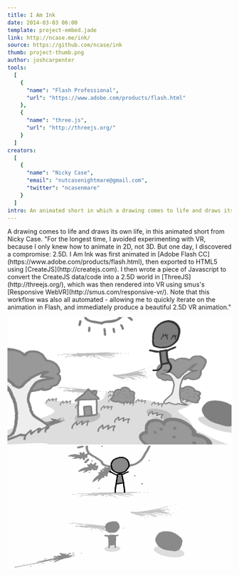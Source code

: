 ```yaml
---
title: I Am Ink
date: 2014-03-03 06:00
template: project-embed.jade
link: http://ncase.me/ink/
source: https://github.com/ncase/ink
thumb: project-thumb.png
author: joshcarpenter
tools:
  [
    {
      "name": "Flash Professional",
      "url": "https://www.adobe.com/products/flash.html"
    },
    {
      "name": "three.js",
      "url": "http://threejs.org/"
    }
  ]
creators:
  [
    {
      "name": "Nicky Case",
      "email": "nutcasenightmare@gmail.com",
      "twitter": "ncasenmare"
    }
  ]
intro: An animated short in which a drawing comes to life and draws its own life.
---
```


<p class="intro h2">A drawing comes to life and draws its own life, in this animated short from Nicky Case. "For the longest time, I avoided experimenting with VR, because I only knew how to animate in 2D, not 3D. But one day, I discovered a compromise: 2.5D. I Am Ink was first animated in [Adobe Flash CC](https://www.adobe.com/products/flash.html), then exported to HTML5 using [CreateJS](http://createjs.com). I then wrote a piece of Javascript to convert the CreateJS data/code into a 2.5D world in [ThreeJS](http://threejs.org/), which was then rendered into VR using smus's [Responsive WebVR](http://smus.com/responsive-vr/). Note that this workflow was also all automated - allowing me to quickly iterate on the animation in Flash, and immediately produce a beautiful 2.5D VR animation."
</p>

![Screenshot of I Am Ink project](iamink-1.jpg)
![Screenshot of I Am Ink project](iamink-screencap-1.gif)

